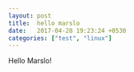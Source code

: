 ```yaml
---
layout: post
title:  hello marslo
date:   2017-04-28 19:23:24 +0530
categories: ["test", "linux"]
---
```


Hello Marslo!
